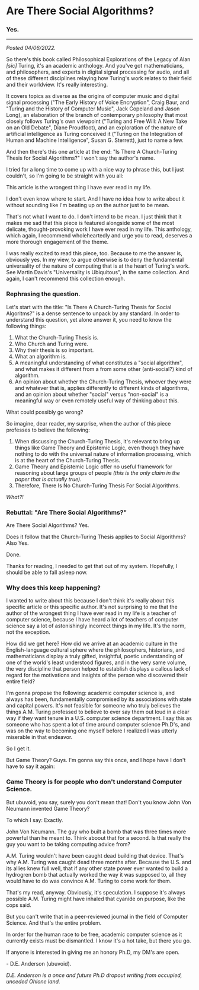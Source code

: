 # Are There Social Algorithms?
  
### Yes.
  
---

*Posted 04/06/2022.*
 
So there's this book called Philosophical Explorations of the Legacy of Alan *\[sic]* Turing, it's an academic anthology. And you've got mathematicians, and philosophers, and experts in digital signal processing for audio, and all of these different disciplines relaying how Turing's work relates to their field and their worldview. It's really interesting.

It covers topics as diverse as the origins of computer music and digital signal processing ("The Early History of Voice Encryption", Craig Baur, and "Turing and the History of Computer Music", Jack Copeland and Jason Long), an elaboration of the branch of contemporary philosophy that most closely follows Turing's own viewpoint ("Turing and Free Will: A New Take on an Old Debate", Diane Proudfoot), and an exploration of the nature of artificial intelligence as Turing conceived it ("Turing on the Integration of Human and Machine Intelligence", Susan G. Sterrett), just to name a few.

And then there's this one article at the end: "Is There A Church-Turing Thesis for Social Algorithms?" I won't say the author's name.

I tried for a long time to come up with a nice way to phrase this, but I just couldn't, so I'm going to be straight with you all:

This article is the wrongest thing I have ever read in my life.

I don't even know where to start. And I have no idea how to write about it without sounding like I'm beating up on the author just to be mean.

That's not what I want to do. I don't intend to be mean. I just think that it makes me sad that this piece is featured alongside some of the most delicate, thought-provoking work I have ever read in my life. This anthology, which again, I recommend wholeheartedly and urge you to read, deserves a more thorough engagement of the theme.

I was really excited to read this piece, too. Because to me the answer is, obviously yes. In my view, to argue otherwise is to deny the fundamental universality of the nature of computing that is at the heart of Turing's work. See Martin Davis's "Universality is Ubiquitous", in the same collection. And again, I can't recommend this collection enough.

### Rephrasing the question.

Let's start with the title: "Is There A Church-Turing Thesis for Social Algoritms?" is a dense sentence to unpack by any standard. In order to understand this question, yet alone answer it, you need to know the following things:

1. What the Church-Turing Thesis is.
2. Who Church and Turing were.
3. Why their thesis is so important.
4. What an algorithm is.
5. A meaningful understanding of what constitutes a "social algorithm", and what makes it different from a from some other (anti-social?) kind of algorithm.
6. An opinion about whether the Church-Turing Thesis, whoever they were and whatever that is, applies differently to different kinds of algorithms, and an opinion about whether "social" versus "non-social" is a meaningful way or even remotely useful way of thinking about this.

What could possibly go wrong?

So imagine, dear reader, my surprise, when the author of this piece professes to believe the following:

1. When discussing the Church-Turing Thesis, it's relevant to bring up things like Game Theory and Epistemic Logic, even though they have nothing to do with the universal nature of information processing, which is at the heart of the Church-Turing Thesis.
2. Game Theory and Epistemic Logic offer no useful framework for reasoning about large groups of people *(this is the only claim in the paper that is actually true).*
3. Therefore, There Is No Church-Turing Thesis For Social Algorithms.

*What?!*

### Rebuttal: "Are There Social Algorithms?"

Are There Social Algorithms? Yes.

Does it follow that the Church-Turing Thesis applies to Social Algorithms? Also Yes.

Done.

Thanks for reading, I needed to get that out of my system. Hopefully, I should  be able to fall asleep now.

### Why does this keep happening?

I wanted to write about this because I don't think it's really about this specific article or this specific author. It's not surprising to me that the author of the wrongest thing I have ever read in my life is a teacher of computer science, because I have heard a lot of teachers of computer science say a lot of astonishingly incorrect things in my life. It's the norm, not the exception.

How did we get here? How did we arrive at an academic culture in the English-language cultural sphere where the philosophers, historians, and mathematicians display a truly gifted, insightful, poetic understanding of one of the world's least understood figures, and in the very same volume, the very discipline that person helped to establish displays a callous lack of regard for the motivations and insights of the person who discovered their entire field?

I'm gonna propose the following: academic computer science is, and always has been, fundamentally compromised by its associations with state and capital powers. It's not feasible for someone who truly believes the things A.M. Turing professed to believe to ever say them out loud in a clear way if they want tenure in a U.S. computer science department. I say this as someone who has spent a lot of time around computer science Ph.D's, and was on the way to becoming one myself before I realized I was utterly miserable in that endeavor.

So I get it.

But Game Theory? Guys. I'm gonna say this once, and I hope have I don't have to say it again:

### Game Theory is for people who don't understand Computer Science.

But ubuvoid, you say, surely you don't mean that! Don't you know John Von Neumann invented Game Theory?

To which I say: Exactly.

John Von Neumann. The guy who built a bomb that was three times more powerful than he meant to. Think aboout that for a second. Is that really the guy you want to be taking computing advice from?

A.M. Turing wouldn't have been caught dead building that device. That's why A.M. Turing was caught dead three months after. Because the U.S. and its allies knew full well, that if any other state power ever wanted to build a hydrogren bomb that actually worked the way it was supposed to, all they would have to do was convince A.M. Turing to come work for them.

That's my read, anyway. Obviously, it's speculation. I suppose it's always possible A.M. Turing might have inhaled that cyanide on purpose, like the cops said.

But you can't write that in a peer-reviewed journal in the field of Computer Science. And that's the entire problem.

In order for the human race to be free, academic computer science as it currently exists must be dismantled. I know it's a hot take, but there you go.

If anyone is interested in giving me an honory Ph.D, my DM's are open.

\- D.E. Anderson (ubuvoid).
 
 *D.E. Anderson is a once and future Ph.D dropout writing from occupied, unceded Ohlone land.*



